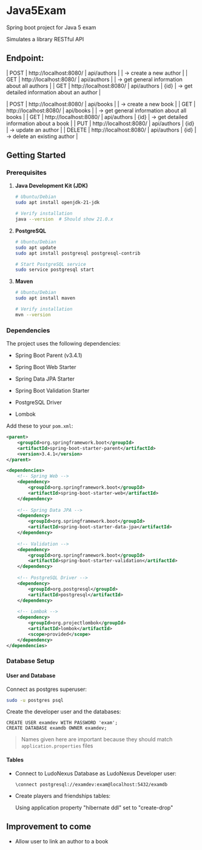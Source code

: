 # Java5Exam
Spring boot project for Java 5 exam

Simulates a library RESTful API

## Endpoint: 

| POST | http://localhost:8080/ | api/authors |  | -> create a new author |
| GET | http://localhost:8080/ | api/authors |  | -> get general information about all authors |
| GET | http://localhost:8080/ | api/authors | {id} | -> get detailed information about an author |

| POST | http://localhost:8080/ | api/books |  | -> create a new book |
| GET | http://localhost:8080/ | api/books |  | -> get general information about all books |
| GET | http://localhost:8080/ | api/authors | {id} | -> get detailed information about a book |
| PUT | http://localhost:8080/ | api/authors | {id} | -> update an author |
| DELETE | http://localhost:8080/ | api/authors | {id} | -> delete an existing author |

## Getting Started

### Prerequisites

1. **Java Development Kit (JDK)**

    ```bash
    # Ubuntu/Debian
    sudo apt install openjdk-21-jdk
    
    # Verify installation
    java --version  # Should show 21.0.x
    ```

2. **PostgreSQL**

    ```bash
    # Ubuntu/Debian
    sudo apt update
    sudo apt install postgresql postgresql-contrib
    
    # Start PostgreSQL service
    sudo service postgresql start
    ```

3. **Maven**

    ```bash
    # Ubuntu/Debian
    sudo apt install maven
    
    # Verify installation
    mvn --version
    ```

### Dependencies

The project uses the following dependencies:

- Spring Boot Parent (v3.4.1)

- Spring Boot Web Starter
- Spring Data JPA Starter
- Spring Boot Validation Starter
- PostgreSQL Driver
- Lombok

Add these to your `pom.xml`:

```xml
<parent>
    <groupId>org.springframework.boot</groupId>
    <artifactId>spring-boot-starter-parent</artifactId>
    <version>3.4.1</version>
</parent>

<dependencies>
    <!-- Spring Web -->
    <dependency>
        <groupId>org.springframework.boot</groupId>
        <artifactId>spring-boot-starter-web</artifactId>
    </dependency>
    
    <!-- Spring Data JPA -->
    <dependency>
        <groupId>org.springframework.boot</groupId>
        <artifactId>spring-boot-starter-data-jpa</artifactId>
    </dependency>
    
    <!-- Validation -->
    <dependency>
        <groupId>org.springframework.boot</groupId>
        <artifactId>spring-boot-starter-validation</artifactId>
    </dependency>
    
    <!-- PostgreSQL Driver -->
    <dependency>
        <groupId>org.postgresql</groupId>
        <artifactId>postgresql</artifactId>
    </dependency>
    
    <!-- Lombok -->
    <dependency>
        <groupId>org.projectlombok</groupId>
        <artifactId>lombok</artifactId>
        <scope>provided</scope>
    </dependency>
</dependencies>
```

### Database Setup

#### User and Database

Connect as postgres superuser:

```bash
sudo -u postgres psql
```

Create the developer user and the databases:

```postgresql
CREATE USER examdev WITH PASSWORD 'exam';
CREATE DATABASE examdb OWNER examdev;
```

> Names given here are important because they should match `application.properties` files

#### Tables

- Connect to LudoNexus Database as LudoNexus Developer user:

    ```postgresql
    \connect postgresql://examdev:exam@localhost:5432/examdb
    ```
  
- Create players and friendships tables:

    Using application property "hibernate ddl" set to "create-drop"


## Improvement to come

- Allow user to link an author to a book
